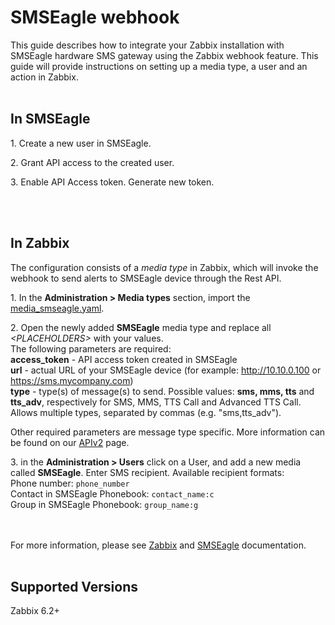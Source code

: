 # SMSEagle webhook 

This guide describes how to integrate your Zabbix installation with SMSEagle hardware SMS gateway using the Zabbix webhook feature. This guide will provide instructions on setting up a media type, a user and an action in Zabbix.
<br/><br/>
## In SMSEagle

1\. Create a new user in SMSEagle.

2\. Grant API access to the created user.

3\. Enable API Access token. Generate new token.

<br/><br/>
## In Zabbix

The configuration consists of a _media type_ in Zabbix, which will invoke the webhook to send alerts to SMSEagle device through the Rest API.


1\. In the **Administration > Media types** section, import the [media_smseagle.yaml](media_smseagle.yaml).


2\. Open the newly added **SMSEagle** media type and replace all *&lt;PLACEHOLDERS&gt;* with your values.<br>
The following parameters are required:<br>
**access_token** - API access token created in SMSEagle<br>
**url** - actual URL of your SMSEagle device (for example: http://10.10.0.100 or https://sms.mycompany.com)<br>
**type** - type(s) of message(s) to send. Possible values: **sms, mms, tts** and **tts_adv**, respectively for SMS, MMS, TTS Call and Advanced TTS Call.<br/>
Allows multiple types, separated by commas (e.g. "sms,tts_adv").

Other required parameters are message type specific. More information can be found on our [APIv2](https://www.smseagle.eu/docs/apiv2/) page.


3\. in the **Administration > Users** click on a User, and add a new media called **SMSEagle**. Enter SMS recipient. Available recipient formats:<br>
Phone number: <code>phone_number</code><br>
Contact in SMSEagle Phonebook: <code>contact_name:c</code><br>
Group in SMSEagle Phonebook: <code>group_name:g</code><br>


<br/><br/>
For more information, please see [Zabbix](https://www.zabbix.com/documentation/6.2/manual/config/notifications) and [SMSEagle](https://www.smseagle.eu/integration-plugins/zabbix-sms-integration/) documentation.
<br/><br/>
## Supported Versions

Zabbix 6.2+